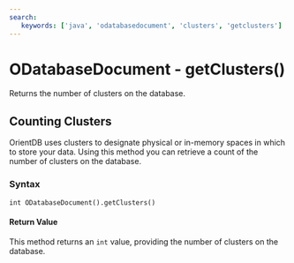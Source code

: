 ```yaml
---
search:
   keywords: ['java', 'odatabasedocument', 'clusters', 'getclusters']
---
```


# ODatabaseDocument - getClusters()

Returns the number of clusters on the database.

## Counting Clusters

OrientDB uses clusters to designate physical or in-memory spaces in which to store your data.  Using this method you can retrieve a count of the number of clusters on the database.  

### Syntax

```
int ODatabaseDocument().getClusters()
```

#### Return Value

This method returns an `int` value, providing the number of clusters on the database.




